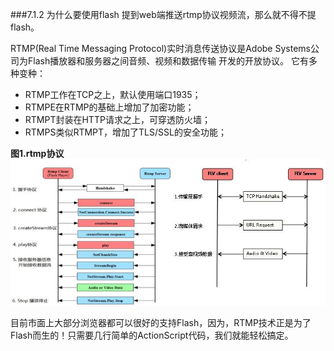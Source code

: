 ###7.1.2 为什么要使用flash
提到web端推送rtmp协议视频流，那么就不得不提flash。

RTMP(Real Time Messaging Protocol)实时消息传送协议是Adobe Systems公司为Flash播放器和服务器之间音频、视频和数据传输 开发的开放协议。
它有多种变种：
- RTMP工作在TCP之上，默认使用端口1935；
- RTMPE在RTMP的基础上增加了加密功能；
- RTMPT封装在HTTP请求之上，可穿透防火墙；
- RTMPS类似RTMPT，增加了TLS/SSL的安全功能；

**图1.rtmp协议**
![](/assets/ti123123123123mg.jpg)

目前市面上大部分浏览器都可以很好的支持Flash，因为，RTMP技术正是为了Flash而生的！只需要几行简单的ActionScript代码，我们就能轻松搞定。